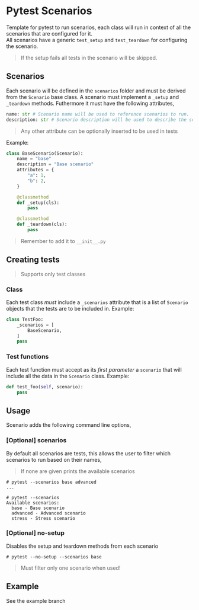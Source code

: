 # Pytest Scenarios

Template for pytest to run scenarios, each class will run in context of all the scenarios that are configured for it.  
All scenarios have a generic `test_setup` and `test_teardown` for configuring the scenario.

> If the setup fails all tests in the scenario will be skipped.

## Scenarios

Each scenario will be defined in the `scenarios` folder and must be derived from the `Scenario` base class. A scenario must implement a `_setup` and `_teardown` methods. Futhermore it must have the following attributes,

```python
name: str # Scenario name will be used to reference scenarios to run.
description: str # Scenario description will be used to describe the scenario in help messages
```

> Any other attribute can be optionally inserted to be used in tests

Example:

```python
class BaseScenario(Scenario):
    name = "base"
    description = "Base scenario"
    attributes = {
        "a": 1,
        "b": 2,
    }

    @classmethod
    def _setup(cls):
        pass

    @classmethod
    def _teardown(cls):
        pass
```

> Remember to add it to `__init__.py`

## Creating tests

> Supports only test classes

### Class

Each test class _must_ include a `_scenarios` attribute that is a list of `Scenario` objects that the tests are to be included in.
Example:

```python
class TestFoo:
    _scenarios = [
        BaseScenario,
    ]
    pass
```

### Test functions

Each test function must accept as its _first parameter_ a `scenario` that will include all the data in the `Scenario` class.
Example:

```python
def test_foo(self, scenario):
    pass
```

## Usage

Scenario adds the following command line options,

### [Optional] scenarios

By default all scenarios are tests, this allows the user to filter which scenarios to run based on their names,

> If none are given prints the available scenarios

```
# pytest --scenarios base advanced
...

# pytest --scenarios
Available scenarios:
  base - Base scenario
  advanced - Advanced scenario
  stress - Stress scenario
```

### [Optional] no-setup

Disables the setup and teardown methods from each scenario

```
# pytest --no-setup --scenarios base
```

> Must filter only one scenario when used!

## Example

See the example branch

